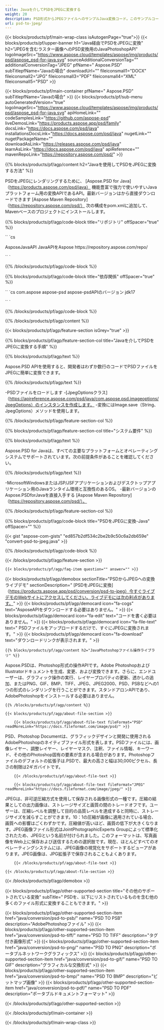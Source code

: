 ```yaml
---
title: Javaを介してPSDをJPEGに変換する
weight: 20
description: PSD形式からJPEGファイルへのサンプルJava変換コード。このサンプルコードを使用して、WebまたはデスクトップJavaベースのアプリケーション内でPSDをJPEGに変換します。
url: psd-to-jpeg/
---
```


{{< blocks/products/pf/main-wrap-class isAutogenPage="true">}}
{{< blocks/products/pf/upper-banner h1="Java経由でPSDをJPEGに変換" h2="JPEGを含むラスター画像へのPSD変換用のJavaPhotoshopAPI" logoImageSrc="https://www.aspose.cloud/templates/aspose/img/products/psd/aspose_psd-for-java.svg" sourceAdditionalConversionTag="" additionalConversionTag="JPEG" pfName=" Aspose.PSD" subTitlepfName="Javaの場合" downloadUrl="" fileiconsmall1="DOCX" fileiconsmall2="JPG" fileiconsmall3="PDF" fileiconsmall4="XML" fileiconsmall5="PSD" >}}

{{< blocks/products/pf/main-container pfName=" Aspose.PSD" subTitlepfName="Javaの場合" >}}
{{< blocks/products/pf/sub-menu autoGeneratedVersion="true" logoImageSrc="https://www.aspose.cloud/templates/aspose/img/products/psd/aspose_psd-for-java.svg" apiHomeLink="" codeSamplesLink="https://github.com/aspose-psd" liveDemosLink="https://products.aspose.app/psd/family" docsLink="https://docs.aspose.com/psd/java" installationsDocsLink="https://docs.aspose.com/psd/java" nugetLink="" nugetPackageName="" downloadAsLink="https://releases.aspose.com/psd/java" learnAsLink="https://docs.aspose.com/psd/java" apiReference="" mavenRepoLink="https://repository.aspose.com/psd/" >}}

{{% blocks/products/pf/agp/content h2="Javaを使用してPSDをJPEGに変換する方法" %}}

 PSDをJPEGにレンダリングするために、
 [Aspose.PSD for Java]（https://products.aspose.com/psd/java）
 機能豊富で強力で使いやすいJavaプラットフォーム用の変換APIであるAPI。最新バージョンはから直接ダウンロードできます
 [Aspose Maven Repository]（https://repository.aspose.com/psd/）
 次の構成をpom.xmlに追加して、Mavenベースのプロジェクトにインストールします。

{{% blocks/products/pf/agp/code-block title="リポジトリ" offSpacer="true" %}}

`` `cs

<repository>
<id> AsposeJavaAPI</id>
<name>JavaAPIをAspose</name>
<url> https://repository.aspose.com/repo/</url>
</repository>

`` `

{{% /blocks/products/pf/agp/code-block %}}

{{% blocks/products/pf/agp/code-block title="依存関係" offSpacer="true" %}}

`` `cs
<dependency>
<groupId> com.aspose</groupId>
<artifactId> aspose-psd</artifactId>
<version>aspose-psdAPIのバージョン</version>
<classifier> jdk17</classifier>
</dependency>

`` `

{{% /blocks/products/pf/agp/code-block %}}

{{% /blocks/products/pf/agp/content %}}

{{< blocks/products/pf/agp/feature-section isGrey="true" >}}

{{% blocks/products/pf/agp/feature-section-col title="Javaを介してPSDをJPEGに変換する手順" %}}

{{% blocks/products/pf/agp/text %}}

 Aspose.PSD APIを使用すると、開発者はわずか数行のコードでPSDファイルをJPEGに簡単に変換できます。

{{% /blocks/products/pf/agp/text %}}

-PSDファイルをロードします
-[JpegOptionsクラス]（https://apireference.aspose.com/psd/java/com.aspose.psd.imageoptions/JpegOptions）のインスタンスを作成します。
-変換にはImage.save（String、JpegOptions）メソッドを使用します。

{{% /blocks/products/pf/agp/feature-section-col %}}

{{% blocks/products/pf/agp/feature-section-col title="システム要件" %}}

{{% blocks/products/pf/agp/text %}}

 Aspose.PSD for Javaは、すべての主要なプラットフォームとオペレーティングシステムでサポートされています。次の前提条件があることを確認してください。

{{% /blocks/products/pf/agp/text %}}

-MicrosoftWindowsまたはJSP/JSFアプリケーションおよびデスクトップアプリケーション用のJavaランタイム環境と互換性のあるOS。
-最新バージョンのAspose.PSDforJavaを直接入手する
 [Aspose Maven Repository]（https://repository.aspose.com/psd/）。

{{% /blocks/products/pf/agp/feature-section-col %}}

{{% blocks/products/pf/agp/code-block title="PSDをJPEGに変換-Java" offSpacer="" %}}

{{< gist "aspose-com-gists" "ed857b2df534c2be2b9c50c6a2db659e" "convert-psd-to-jpeg.java" >}}

{{% /blocks/products/pf/agp/code-block %}}

{{< /blocks/products/pf/agp/feature-section >}}

    {{< blocks/products/pf/agp/faq-item question="" answer="" >}}
 

<!-- aboutfile Starts -->

{{< blocks/products/pf/agp/demobox sectionTitle="PSDからJPEGへの変換ライブデモ" sectionDescription=" [PSDをJPEGに変換]（https://products.aspose.app/psd/conversion/psd-to-jpeg）今すぐライブデモのWebサイトにアクセスしてください。ライブデモには次の利点があります。" >}}
        {{< blocks/products/pf/agp/democard icon="fa-cogs" text="AsposeAPIをダウンロードする必要はありません。" >}}
        {{< blocks/products/pf/agp/democard icon="fa-edit" text="コードを書く必要はありません。" >}}
        {{< blocks/products/pf/agp/democard icon="fa-file-text" text=" PSDファイルをアップロードするだけで、すぐにJPEGに変換されます。" >}}
        {{< blocks/products/pf/agp/democard icon="fa-download" text="ダウンロードリンクが表示されます。" >}}

    {{% blocks/products/pf/agp/content h2="JavaPhotoshopファイル操作ライブラリ" %}}

 Aspose.PSDは、Photoshop形式の操作APIです。Adobe PhotoshopおよびIllustratorドキュメントを生成、変更、および変換できます。さらに、エンドユーザーは、グラフィック操作の実行、レイヤープロパティの更新、透かしの追加、またはPNG、GIF、BMP、TIFF、JPEG、JPEG2000、PSD、PSBなどへの1つの形式のレンダリングを行うことができます。スタンドアロンAPIであり、AdobePhotoshopをインストールする必要はありません。



    {{% /blocks/products/pf/agp/content %}}

    {{< blocks/products/pf/agp/about-file-section >}}

        {{< blocks/products/pf/agp/about-file-text fileFormat="PSD" readMoreLink="https://docs.fileformat.com/image/psd/" >}}

PSD、Photoshop Documentは、グラフィックデザインと開発に使用されるAdobePhotoshopのネイティブファイル形式を表します。PSDファイルには、画像レイヤー、調整レイヤー、レイヤーマスク、注釈、ファイル情報、キーワード、その他のPhotoshop固有の要素が含まれる場合があります。Photoshopファイルのデフォルトの拡張子は.PSDで、最大の高さと幅は30,000ピクセル、長さの制限は2ギガバイトです。


        {{< /blocks/products/pf/agp/about-file-text >}}

        {{< blocks/products/pf/agp/about-file-text fileFormat="JPEG" readMoreLink="https://docs.fileformat.com/image/jpeg/" >}}

JPEGは、非可逆圧縮方式を使用して保存される画像形式の一種です。圧縮の結果としての出力画像は、ストレージサイズと画質の間のトレードオフです。ユーザーは、圧縮レベルを調整して目的の品質レベルを達成すると同時に、ストレージサイズを減らすことができます。10：1の圧縮が画像に適用されている場合、画質への影響はごくわずかです。圧縮値が高いほど、画質の低下が大きくなります。JPEG画像ファイル形式はJointPhotographicExperts Groupによって標準化されたため、JPEGという名前が付けられました。このフォーマットは、写真画像をWeb上に保存および送信するための選択肢です。現在、ほとんどすべてのオペレーティングシステムには、JPEG画像の視覚化をサポートするビューアがあります。JPEG画像は、JPG拡張子で保存されることもよくあります。


        {{< /blocks/products/pf/agp/about-file-text >}}

    {{< /blocks/products/pf/agp/about-file-section >}}

{{< /blocks/products/pf/agp/demobox >}}

<!-- aboutfile Ends -->

{{< blocks/products/pf/agp/other-supported-section title="その他のサポートされている変換" subTitle=" PSDを、以下にリストされているものを含む他の多くのファイル形式に変換することもできます。" >}}

{{< blocks/products/pf/agp/other-supported-section-item href="java/conversion/psd-to-psb/" name="PSD TO PSB" description="AdobePhotoshopファイル" >}}
{{< blocks/products/pf/agp/other-supported-section-item href="java/conversion/psd-to-tiff/" name="PSD TO TIFF" description="タグ付き画像形式" >}}
{{< blocks/products/pf/agp/other-supported-section-item href="java/conversion/psd-to-png/" name="PSD TO PNG" description="ポータブルネットワークグラフィックス" >}}
{{< blocks/products/pf/agp/other-supported-section-item href="java/conversion/psd-to-gif/" name="PSD TO GIF" description="グラフィカルな交換形式" >}}
{{< blocks/products/pf/agp/other-supported-section-item href="java/conversion/psd-to-bmp/" name="PSD TO BMP" description="ビットマップ画像" >}}
{{< blocks/products/pf/agp/other-supported-section-item href="java/conversion/psd-to-pdf/" name="PSD TO PDF" description="ポータブルドキュメントフォーマット" >}}

{{< /blocks/products/pf/agp/other-supported-section >}}

{{< /blocks/products/pf/main-container >}}
    
{{< /blocks/products/pf/main-wrap-class >}}
